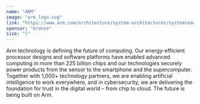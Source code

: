 ```yaml
---
name: "ARM"
image: "arm_logo.svg"
link: "https://www.arm.com/architecture/system-architectures/systemready-certification-program"
sponsor: "bronze"
size: "l"
---
```

Arm technology is defining the future of computing. Our energy-efficient processor designs and software platforms have enabled advanced computing in more than 225 billion chips and our technologies securely power products from the sensor to the smartphone and the supercomputer. Together with 1,000+ technology partners, we are enabling artificial intelligence to work everywhere, and in cybersecurity, we are delivering the foundation for trust in the digital world – from chip to cloud. The future is being built on Arm.
